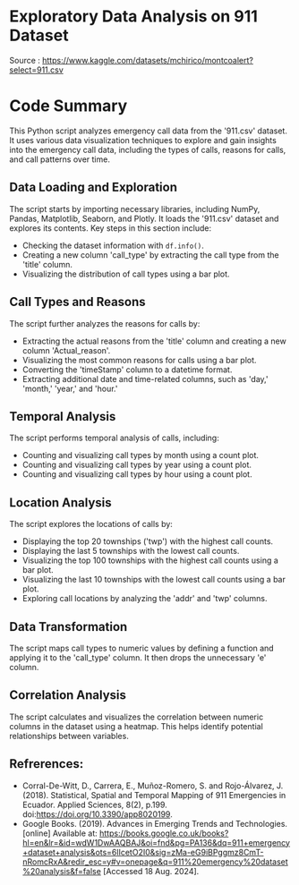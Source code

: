 # Exploratory Data Analysis on 911 Dataset
Source : https://www.kaggle.com/datasets/mchirico/montcoalert?select=911.csv

# Code Summary

This Python script analyzes emergency call data from the '911.csv' dataset. It uses various data visualization techniques to explore and gain insights into the emergency call data, including the types of calls, reasons for calls, and call patterns over time.

## Data Loading and Exploration

The script starts by importing necessary libraries, including NumPy, Pandas, Matplotlib, Seaborn, and Plotly. It loads the '911.csv' dataset and explores its contents. Key steps in this section include:
- Checking the dataset information with `df.info()`.
- Creating a new column 'call_type' by extracting the call type from the 'title' column.
- Visualizing the distribution of call types using a bar plot.

## Call Types and Reasons

The script further analyzes the reasons for calls by:
- Extracting the actual reasons from the 'title' column and creating a new column 'Actual_reason'.
- Visualizing the most common reasons for calls using a bar plot.
- Converting the 'timeStamp' column to a datetime format.
- Extracting additional date and time-related columns, such as 'day,' 'month,' 'year,' and 'hour.'

## Temporal Analysis

The script performs temporal analysis of calls, including:
- Counting and visualizing call types by month using a count plot.
- Counting and visualizing call types by year using a count plot.
- Counting and visualizing call types by hour using a count plot.

## Location Analysis

The script explores the locations of calls by:
- Displaying the top 20 townships ('twp') with the highest call counts.
- Displaying the last 5 townships with the lowest call counts.
- Visualizing the top 100 townships with the highest call counts using a bar plot.
- Visualizing the last 10 townships with the lowest call counts using a bar plot.
- Exploring call locations by analyzing the 'addr' and 'twp' columns.

## Data Transformation

The script maps call types to numeric values by defining a function and applying it to the 'call_type' column. It then drops the unnecessary 'e' column.

## Correlation Analysis

The script calculates and visualizes the correlation between numeric columns in the dataset using a heatmap. This helps identify potential relationships between variables.

## Refrerences:
- Corral-De-Witt, D., Carrera, E., Muñoz-Romero, S. and Rojo-Álvarez, J. (2018). Statistical, Spatial and Temporal Mapping of 911 Emergencies in Ecuador. Applied Sciences, 8(2), p.199. doi:https://doi.org/10.3390/app8020199.
- Google Books. (2019). Advances in Emerging Trends and Technologies. [online] Available at: https://books.google.co.uk/books?hl=en&lr=&id=wdW1DwAAQBAJ&oi=fnd&pg=PA136&dq=911+emergency+dataset+analysis&ots=6lIcetO2I0&sig=zMa-eG9iBPggmz8CmT-nRomcRxA&redir_esc=y#v=onepage&q=911%20emergency%20dataset%20analysis&f=false [Accessed 18 Aug. 2024].

‌
